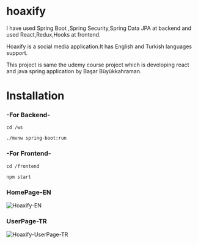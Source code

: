 # hoaxify

 I have used Spring Boot ,Spring Security,Spring Data JPA at backend and used React,Redux,Hooks at frontend.

Hoaxify is a social media application.It has English and Turkish languages support. 

This project is same the udemy course project which is developing react and java spring application by Başar Büyükkahraman.


# Installation

### -For Backend-

``` cd /ws ```

```./mvnw spring-boot:run ```

### -For Frontend-

``` cd /frontend ```
 
``` npm start ```


### HomePage-EN
![Hoaxify-EN](https://imgur.com/GNODKe5.png)

### UserPage-TR
![Hoaxify-UserPage-TR](https://imgur.com/kKxwcJv.png)
